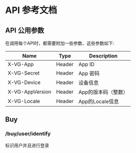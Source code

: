 # API 参考文档

## API 公用参数

在调用每个API时，都需要附加一些参数，这些参数如下:

<table>
<thead>
    <tr>
        <th>Name</th>
        <th>Type</th>
        <th>Description</th>
    </tr>
</thead>
<tbody>
    <tr>
        <td>X-VG-App</td>
        <td>Header</td>
        <td>App ID</td>
    </tr>
    <tr>
        <td>X-VG-Secret</td>
        <td>Header</td>
        <td>App 密码</td>
    </tr>
    <tr>
        <td>X-VG-Device</td>
        <td>Header</td>
        <td>设备信息</td>
    </tr>
    <tr>
        <td>X-VG-AppVersion</td>
        <td>Header</td>
        <td>App的版本码（整数）</td>
    </tr>
    <tr>
        <td>X-VG-Locale</td>
        <td>Header</td>
        <td>App的Locale信息</td>
    </tr>
</tbody>
</table>

## Buy

### /buy/user/identify

标识用户并且进行登录


